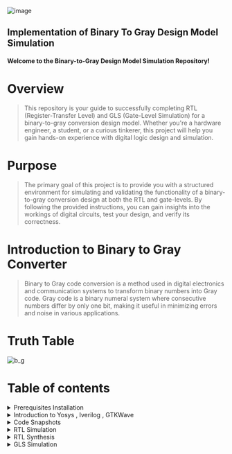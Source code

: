 ![image](https://github.com/Pavan2280/pes_binary_to_gray/assets/131603225/0c58c618-0432-46aa-a57c-7d4c43cf5369)

## Implementation of Binary To Gray Design Model Simulation

#### Welcome to the Binary-to-Gray Design Model Simulation Repository!

# Overview
> This repository is your guide to successfully completing RTL (Register-Transfer Level) and GLS (Gate-Level Simulation) for a binary-to-gray conversion design model. Whether you're a hardware engineer, a student, or a curious tinkerer, this project will help you gain hands-on experience with digital logic design and simulation.

# Purpose
> The primary goal of this project is to provide you with a structured environment for simulating and validating the functionality of a binary-to-gray conversion design at both the RTL and gate-levels. By following the provided instructions, you can gain insights into the workings of digital circuits, test your design, and verify its correctness.

# Introduction to Binary to Gray Converter
> Binary to Gray code conversion is a method used in digital electronics and communication systems to transform binary numbers into Gray code. Gray code is a binary numeral system where consecutive numbers differ by only one bit, making it useful in minimizing errors and noise in various applications. 

# Truth Table
![b_g](https://github.com/Pavan2280/pes_binary_to_gray/assets/131603225/1e5a6b75-3139-42b0-a33b-99c579ea8dc2)

<a name="top"></a>

# Table of contents
<details>
<summary>Prerequisites Installation</summary>
<br>
Tools Required : GTKWave , Iverilog , Yosys

Please enter the following commands in the terminal.
```
sudo apt update
sudo apt upgrade
sudo apt-get install gtkwave
git clone https://github.com/YosysHQ/yosys.git
cd yosys
sudo apt install make
sudo apt-get install build-essential clang bison flex  libreadline-dev gawk tcl-dev libffi-dev git  graphviz xdot pkg-config python3 libboost-system-dev libboost-python-dev libboost-filesystem-dev zlib1g-dev
make config-gcc
make -j 4
```

**To check if Yosys has been installed correctly, you need to type `yosys` in the terminal, and you should see the expected output as shown in the image below.**
![image](https://github.com/Pavan2280/pes_binary_to_gray/assets/131603225/34a18d42-a8ce-48da-a3d6-1ece9b245802)

**Files** : All the required lib files for simulation and synthesis are present under [Lib_files](https://github.com/Pavan2280/pes_binary_to_gray/tree/main/Lib_files) folder.

**Note** : For iverilog installation, follow the corresponding part under "run_ubuntu.sh" file under files section
[Back to Top](#top)
</details>

<details>
<summary>Introduction to Yosys , Iverilog , GTKWave</summary>
<br>
  
1) **Yosys** : Yosys is an open-source synthesis tool.
- It converts RTL (Register Transfer Level) descriptions written in HDL (Hardware Description Language) into optimized gate-level netlists for digital circuit designs.
- Inputs to Yosys include a liberty file (.lib), which describes the characteristics of the target technology library, and a design file written in an HDL.
- The output of Yosys is a synthesized netlist mapped with the provided technology library, which is used for further steps in the digital design flow, such as place and route.

2) **Iverilog** : Iverilog is an open-source Verilog simulation and synthesis tool 
- It allows designers to verify their digital designs using simulation and generate netlists for synthesis.
- Inputs to Iverilog include testbench and design files written in Verilog.
- The output of Iverilog is typically a VCD (Value Change Dump) file. VCD files store data related to simulation, such as signal value changes, and are used for waveform visualization and analysis.
  
3) **GTKWave** : GTKWave is an open-source waveform viewer.
- It provides graphical visualization of simulation results produced by digital design simulation tools like Iverilog.
- Inputs to GTKWave include VCD files, which store simulation data.
- The output of GTKWave is a graphical waveform view that helps designers debug and analyze the behavior of digital circuits during simulation.

**Simple block diagram for Iverilog Based Simulation Flow**
![iv](https://github.com/Pavan2280/pes_asic_class/assets/131603225/da9c25d9-c1dd-4f47-8e2e-edd5a839e3c8)

**Simple block diagram for Yosys and Logic Synthesis**
![y](https://github.com/Pavan2280/pes_asic_class/assets/131603225/96f84104-686e-4497-8c35-352a29b36268)

**Simple block diagram to Verify Synthesis**
![y2](https://github.com/Pavan2280/pes_asic_class/assets/131603225/5a3c649c-50c6-4795-8175-866ecd2e82a8)
[Back to Top](#top)
</details>

<details>
<summary>Code Snapshots</summary>
<br>
  
![4](https://github.com/Pavan2280/pes_binary_to_gray/assets/131603225/35caa7a6-746e-4b5c-ab6a-a9f84b436816)
![5](https://github.com/Pavan2280/pes_binary_to_gray/assets/131603225/03497447-33ee-4d25-809f-2f6f79f325b0)

[Back to Top](#top)
</details>

<details>
<summary>RTL Simulation</summary>
<br>
> RTL simulation is primarily used for verifying the correctness of a digital design. It allows designers to test and debug their designs before they are implemented in hardware. This helps in catching and rectifying design errors early in the development process, which can save time and resources.

+ Command to exectue
  ```
  iverilog pes_binary_to_gray.v pes_binary_to_gray_tb.v                                                                                                      
  ./a.out                                                                                                                                            
  gtkwave pes_binary_to_gray_tb.vcd
  ```
  ![1](https://github.com/Pavan2280/pes_binary_to_gray/assets/131603225/ac5938d1-8482-4a0d-8e56-3bbf7050143e)
  
[Back to Top](#top)
</details>

<details>
<summary>RTL Synthesis</summary>
<br>
> RTL synthesis, which stands for Register-Transfer Level synthesis, is a crucial phase in the digital design process, specifically within the field of electronic design automation (EDA). RTL synthesis involves translating a high-level RTL description of a digital circuit (usually described in languages like VHDL or Verilog) into a gate-level representation that can be implemented in hardware.

+ Command to exectue
  ```
  yosys                                                                                                                                                 
  read_liberty -lib ../lib/sky130_fd_sc_hd__tt_025C_1v80.lib                                                                
  read_verilog pes_binary_to_gray.v                                                                                                                   
  synth -top pes_binary_to_gray                                                                                                                           
  abc -liberty ../lib/sky130_fd_sc_hd__tt_025C_1v80.lib                                                                
  write_verilog -noattr pes_binary_to_gray_net.v
  show
  ```
  ![2](https://github.com/Pavan2280/pes_binary_to_gray/assets/131603225/df3e4a18-2ff7-41ea-9b65-3352110e2948)
  ![6](https://github.com/Pavan2280/pes_binary_to_gray/assets/131603225/4b853bb2-8a77-46b1-8bf3-7c97dcf5d103)
  
[Back to Top](#top)
</details>

<details>
<summary>GLS Simulation</summary>
<br>

> Gate Level Simulation (GLS) is a crucial step in the electronic design verification process, especially in the context of digital integrated circuits. It is used for post-synthesis verification to ensure that the synthesized design meets the desired functionality and timing requirements.

+ Command to exectue
  ```
  iverilog ../my_lib/verilog_model/primitives.v ../my_lib/verilog_model/sky130_fd_sc_hd.v pes_binary_to_gray_net.v pes_binary_to_gray_tb.v
  ./a.out
  gtkwave pes_binary_to_gray_tb.vcd
  ```
  ![3](https://github.com/Pavan2280/pes_binary_to_gray/assets/131603225/8911a3a9-6b51-4303-a398-dfd596620d34)

  [Back to Top](#top)
</details>
